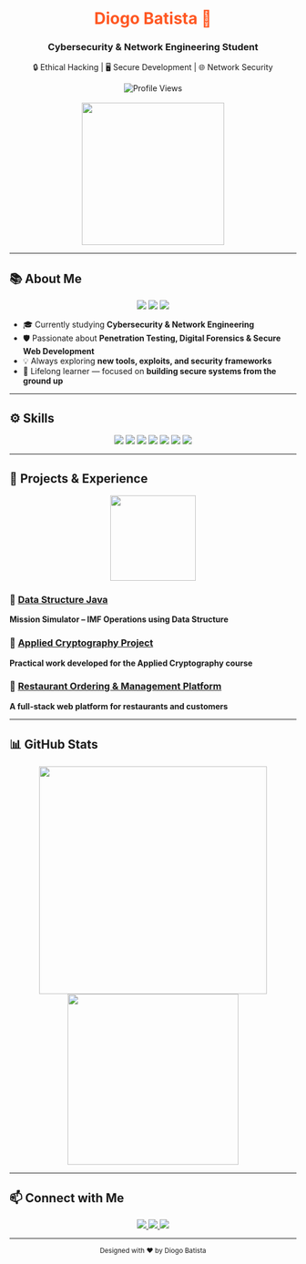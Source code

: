 <!-- ==================== HEADER ==================== -->
<div align="center">
  <h1 style="color:#ff5722;">Diogo Batista 🚀</h1>
  <h3>Cybersecurity & Network Engineering Student</h3>
  <p>🔒 Ethical Hacking | 🖥 Secure Development | 🌐 Network Security</p>
  
  <img src="https://komarev.com/ghpvc/?username=diogopbatista-school&style=flat-square" alt="Profile Views"/>
  <br><br>
  
  <!-- Animated Developer GIF -->
  <img src="https://media.tenor.com/NzK5p9zBkUgAAAAd/programmer.gif" width="250"/>
</div>

---

<!-- ==================== ABOUT ME ==================== -->
## 📚 About Me
<div align="center">
<img src="https://img.shields.io/badge/Learning-Cybersecurity-blue?style=for-the-badge&logo=readme"/>
<img src="https://img.shields.io/badge/Focus-PenTesting-green?style=for-the-badge&logo=readme"/>
<img src="https://img.shields.io/badge/Tools-KaliLinux-red?style=for-the-badge&logo=linux"/>
</div>

- 🎓 Currently studying **Cybersecurity & Network Engineering**  
- 🛡 Passionate about **Penetration Testing, Digital Forensics & Secure Web Development**  
- 💡 Always exploring **new tools, exploits, and security frameworks**  
- 🌱 Lifelong learner — focused on **building secure systems from the ground up**

---

<!-- ==================== SKILLS ==================== -->
## ⚙️ Skills

<div align="center">
<img src="https://img.shields.io/badge/Python-3776AB?style=for-the-badge&logo=python&logoColor=white"/>
<img src="https://img.shields.io/badge/Java-007396?style=for-the-badge&logo=java&logoColor=white"/>
<img src="https://img.shields.io/badge/C-555555?style=for-the-badge&logo=c&logoColor=white"/>
<img src="https://img.shields.io/badge/JavaScript-F7DF1E?style=for-the-badge&logo=javascript&logoColor=black"/>
<img src="https://img.shields.io/badge/C-555555?style=for-the-badge&logo=c&logoColor=white"/>
<img src="https://img.shields.io/badge/HTML5-E34F26?style=for-the-badge&logo=html5&logoColor=white"/>
<img src="https://img.shields.io/badge/KaliLinux-557C94?style=for-the-badge&logo=kalilinux&logoColor=white"/>
</div>

---

<!-- ==================== PROJECTS ==================== -->
## 💼 Projects & Experience
<div align="center">
<img src="https://media.tenor.com/Zd3ZyQNRuZ8AAAAC/programming-code.gif" width="150"/>
</div>

### 🔹 [Data Structure Java](https://github.com/diogopbatista-school/estg-ed)
**Mission Simulator – IMF Operations using Data Structure**  

### 🔹 [Applied Cryptography Project](https://github.com/diogopbatista-school/estg-ca)
**Practical work developed for the Applied Cryptography course**  

### 🔹 [Restaurant Ordering & Management Platform](https://github.com/diogopbatista-school/estg-paw)
**A full-stack web platform for restaurants and customers**

---

<!-- ==================== GITHUB STATS ==================== -->
## 📊 GitHub Stats
<div align="center">
<img src="https://github-readme-stats.vercel.app/api?username=diogopbatista-school&theme=tokyonight&show_icons=true&count_private=true" width="400"/>
<img src="https://github-readme-stats.vercel.app/api/top-langs/?username=diogopbatista-school&theme=tokyonight&layout=compact" width="300"/>
</div>

---

<!-- ==================== CONNECT ==================== -->
## 📫 Connect with Me
<div align="center">
  <a href="https://linkedin.com/in/diogopbatista15" target="_blank">
    <img src="https://img.shields.io/badge/LinkedIn-0077B5?style=for-the-badge&logo=linkedin&logoColor=white"/>
  </a>
  <a href="https://github.com/diogopbatista-school" target="_blank">
    <img src="https://img.shields.io/badge/GitHub-181717?style=for-the-badge&logo=github&logoColor=white"/>
  </a>
  <a href="mailto:diogopbatista15@gmail.com">
    <img src="https://img.shields.io/badge/Email-D14836?style=for-the-badge&logo=gmail&logoColor=white"/>
  </a>
</div>

---

<div align="center">
  <sub>Designed with ❤️ by Diogo Batista</sub>
</div>

